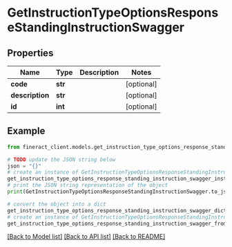 # GetInstructionTypeOptionsResponseStandingInstructionSwagger


## Properties

Name | Type | Description | Notes
------------ | ------------- | ------------- | -------------
**code** | **str** |  | [optional] 
**description** | **str** |  | [optional] 
**id** | **int** |  | [optional] 

## Example

```python
from fineract_client.models.get_instruction_type_options_response_standing_instruction_swagger import GetInstructionTypeOptionsResponseStandingInstructionSwagger

# TODO update the JSON string below
json = "{}"
# create an instance of GetInstructionTypeOptionsResponseStandingInstructionSwagger from a JSON string
get_instruction_type_options_response_standing_instruction_swagger_instance = GetInstructionTypeOptionsResponseStandingInstructionSwagger.from_json(json)
# print the JSON string representation of the object
print(GetInstructionTypeOptionsResponseStandingInstructionSwagger.to_json())

# convert the object into a dict
get_instruction_type_options_response_standing_instruction_swagger_dict = get_instruction_type_options_response_standing_instruction_swagger_instance.to_dict()
# create an instance of GetInstructionTypeOptionsResponseStandingInstructionSwagger from a dict
get_instruction_type_options_response_standing_instruction_swagger_from_dict = GetInstructionTypeOptionsResponseStandingInstructionSwagger.from_dict(get_instruction_type_options_response_standing_instruction_swagger_dict)
```
[[Back to Model list]](../README.md#documentation-for-models) [[Back to API list]](../README.md#documentation-for-api-endpoints) [[Back to README]](../README.md)


